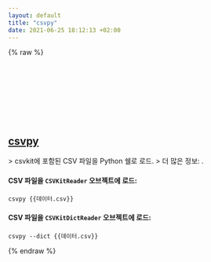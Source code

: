 ```yaml
---
layout: default
title: "csvpy"
date: 2021-06-25 18:12:13 +02:00
---
```

{% raw %}
<h2 id="csvpy">
  <a href="/ko/common/csvpy.html">csvpy</a> <a href="#csvpy"><svg class="icon">
    <use href="/assets/images/unicode_sprite.svg#link" />
  </svg></a>
</h2>
> csvkit에 포함된 CSV 파일을 Python 쉘로 로드.
> 더 많은 정보: <https://csvkit.readthedocs.io/en/latest/scripts/csvpy.html>.

#### CSV 파일을 `CSVKitReader` 오브젝트에 로드:
```shell
csvpy {{데이터.csv}}
```
#### CSV 파일을 `CSVKitDictReader` 오브젝트에 로드:
```shell
csvpy --dict {{데이터.csv}}
```
{% endraw %}